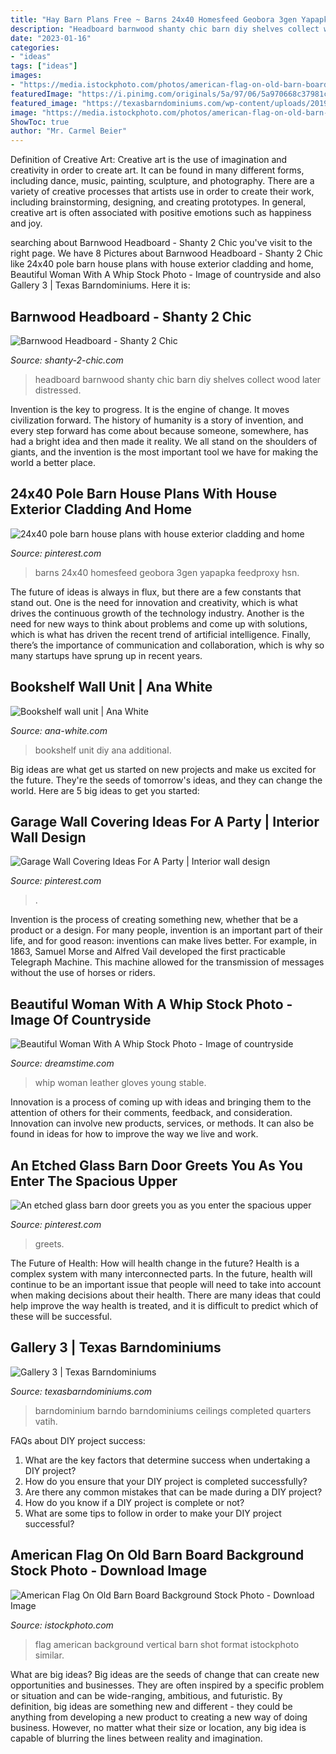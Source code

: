 ```yaml
---
title: "Hay Barn Plans Free ~ Barns 24x40 Homesfeed Geobora 3gen Yapapka Feedproxy Hsn"
description: "Headboard barnwood shanty chic barn diy shelves collect wood later distressed"
date: "2023-01-16"
categories:
- "ideas"
tags: ["ideas"]
images:
- "https://media.istockphoto.com/photos/american-flag-on-old-barn-board-background-picture-id525611509"
featuredImage: "https://i.pinimg.com/originals/5a/97/06/5a970668c37981c679be0e832266a319.jpg"
featured_image: "https://texasbarndominiums.com/wp-content/uploads/2019/10/18-4-960x550_c.jpg"
image: "https://media.istockphoto.com/photos/american-flag-on-old-barn-board-background-picture-id525611509"
ShowToc: true
author: "Mr. Carmel Beier"
---
```



Definition of Creative Art:
Creative art is the use of imagination and creativity in order to create art. It can be found in many different forms, including dance, music, painting, sculpture, and photography. There are a variety of creative processes that artists use in order to create their work, including brainstorming, designing, and creating prototypes. In general, creative art is often associated with positive emotions such as happiness and joy.

	

		
searching about Barnwood Headboard - Shanty 2 Chic you've visit to the right page. We have 8 Pictures about Barnwood Headboard - Shanty 2 Chic like 24x40 pole barn house plans with house exterior cladding and home, Beautiful Woman With A Whip Stock Photo - Image of countryside and also Gallery 3 | Texas Barndominiums. Here it is:
		
    
## Barnwood Headboard - Shanty 2 Chic

<img loading=lazy src="http://shanty-2-chic.com/wp-content/uploads/2015/02/1509785_10205079835052278_5478495761745854548_n.jpg" onerror="this.onerror=null;this.src='https://tse3.mm.bing.net/th?id=OIP.ukMD9kmiA39WBFzW8hJIwgHaHa&amp;pid=15.1';" alt="Barnwood Headboard - Shanty 2 Chic">

_Source: shanty-2-chic.com_

>headboard barnwood shanty chic barn diy shelves collect wood later distressed. 

	

Invention is the key to progress. It is the engine of change. It moves civilization forward. The history of humanity is a story of invention, and every step forward has come about because someone, somewhere, has had a bright idea and then made it reality. We all stand on the shoulders of giants, and the invention is the most important tool we have for making the world a better place.

    
## 24x40 Pole Barn House Plans With House Exterior Cladding And Home

<img loading=lazy src="https://i.pinimg.com/736x/9c/bc/b6/9cbcb6804d17f03367bc2acc17442742.jpg" onerror="this.onerror=null;this.src='https://tse1.mm.bing.net/th?id=OIP.4-fRVRphhDZ6TIqJ9Q5NWQHaFj&amp;pid=15.1';" alt="24x40 pole barn house plans with house exterior cladding and home">

_Source: pinterest.com_

>barns 24x40 homesfeed geobora 3gen yapapka feedproxy hsn. 

	

The future of ideas is always in flux, but there are a few constants that stand out. One is the need for innovation and creativity, which is what drives the continuous growth of the technology industry. Another is the need for new ways to think about problems and come up with solutions, which is what has driven the recent trend of artificial intelligence. Finally, there’s the importance of communication and collaboration, which is why so many startups have sprung up in recent years.

    
## Bookshelf Wall Unit | Ana White

<img loading=lazy src="https://www.ana-white.com/sites/default/files/3154829855_1373200963.jpg" onerror="this.onerror=null;this.src='https://tse1.mm.bing.net/th?id=OIP.SlaXDFbuBQFCK5mLLBWVngHaFj&amp;pid=15.1';" alt="Bookshelf wall unit | Ana White">

_Source: ana-white.com_

>bookshelf unit diy ana additional. 

	

Big ideas are what get us started on new projects and make us excited for the future. They're the seeds of tomorrow's ideas, and they can change the world. Here are 5 big ideas to get you started: 

    
## Garage Wall Covering Ideas For A Party | Interior Wall Design

<img loading=lazy src="https://i.pinimg.com/originals/5a/97/06/5a970668c37981c679be0e832266a319.jpg" onerror="this.onerror=null;this.src='https://tse1.mm.bing.net/th?id=OIP.0LoKcCVxS1M77h7dtJ-FyAHaJ3&amp;pid=15.1';" alt="Garage Wall Covering Ideas For A Party | Interior wall design">

_Source: pinterest.com_

>. 

	

Invention is the process of creating something new, whether that be a product or a design. For many people, invention is an important part of their life, and for good reason: inventions can make lives better. For example, in 1863, Samuel Morse and Alfred Vail developed the first practicable Telegraph Machine. This machine allowed for the transmission of messages without the use of horses or riders.

    
## Beautiful Woman With A Whip Stock Photo - Image Of Countryside

<img loading=lazy src="https://thumbs.dreamstime.com/z/beautiful-woman-whip-young-leather-gloves-stable-128211110.jpg" onerror="this.onerror=null;this.src='https://tse3.mm.bing.net/th?id=OIP.0-VUkUG1IGuAaBV5BqLGSAHaKQ&amp;pid=15.1';" alt="Beautiful Woman With A Whip Stock Photo - Image of countryside">

_Source: dreamstime.com_

>whip woman leather gloves young stable. 

	

Innovation is a process of coming up with ideas and bringing them to the attention of others for their comments, feedback, and consideration. Innovation can involve new products, services, or methods. It can also be found in ideas for how to improve the way we live and work.

    
## An Etched Glass Barn Door Greets You As You Enter The Spacious Upper

<img loading=lazy src="https://i.pinimg.com/736x/00/d2/2f/00d22fff6bd1681e37c462feb0a29d6a--glass-barn-doors-etched-glass.jpg" onerror="this.onerror=null;this.src='https://tse4.mm.bing.net/th?id=OIP.emrtY8cgCU6nQPNMLf-Q0wHaLH&amp;pid=15.1';" alt="An etched glass barn door greets you as you enter the spacious upper">

_Source: pinterest.com_

>greets. 

	

The Future of Health: How will health change in the future?
Health is a complex system with many interconnected parts. In the future, health will continue to be an important issue that people will need to take into account when making decisions about their health. There are many ideas that could help improve the way health is treated, and it is difficult to predict which of these will be successful.

    
## Gallery 3 | Texas Barndominiums

<img loading=lazy src="https://texasbarndominiums.com/wp-content/uploads/2019/10/18-4-960x550_c.jpg" onerror="this.onerror=null;this.src='https://tse2.mm.bing.net/th?id=OIP.-Tz62vjBd4EZqLzJMnnYTgHaEP&amp;pid=15.1';" alt="Gallery 3 | Texas Barndominiums">

_Source: texasbarndominiums.com_

>barndominium barndo barndominiums ceilings completed quarters vatih. 

	

FAQs about DIY project success:
1. What are the key factors that determine success when undertaking a DIY project?
2. How do you ensure that your DIY project is completed successfully? 
3. Are there any common mistakes that can be made during a DIY project? 
4. How do you know if a DIY project is complete or not? 
5. What are some tips to follow in order to make your DIY project successful?

    
## American Flag On Old Barn Board Background Stock Photo - Download Image

<img loading=lazy src="https://media.istockphoto.com/photos/american-flag-on-old-barn-board-background-picture-id525611509" onerror="this.onerror=null;this.src='https://tse3.mm.bing.net/th?id=OIP.uFQjI70pFcRZjqfM2ihNUwHaLJ&amp;pid=15.1';" alt="American Flag On Old Barn Board Background Stock Photo - Download Image">

_Source: istockphoto.com_

>flag american background vertical barn shot format istockphoto similar. 

	

What are big ideas?
Big ideas are the seeds of change that can create new opportunities and businesses. They are often inspired by a specific problem or situation and can be wide-ranging, ambitious, and futuristic. By definition, big ideas are something new and different - they could be anything from developing a new product to creating a new way of doing business. However, no matter what their size or location, any big idea is capable of blurring the lines between reality and imagination.

